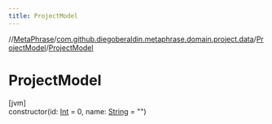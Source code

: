 ```yaml
---
title: ProjectModel
---
```

//[MetaPhrase](../../../index.html)/[com.github.diegoberaldin.metaphrase.domain.project.data](../index.html)/[ProjectModel](index.html)/[ProjectModel](-project-model.html)



# ProjectModel



[jvm]\
constructor(id: [Int](https://kotlinlang.org/api/latest/jvm/stdlib/kotlin/-int/index.html) = 0, name: [String](https://kotlinlang.org/api/latest/jvm/stdlib/kotlin/-string/index.html) = &quot;&quot;)




